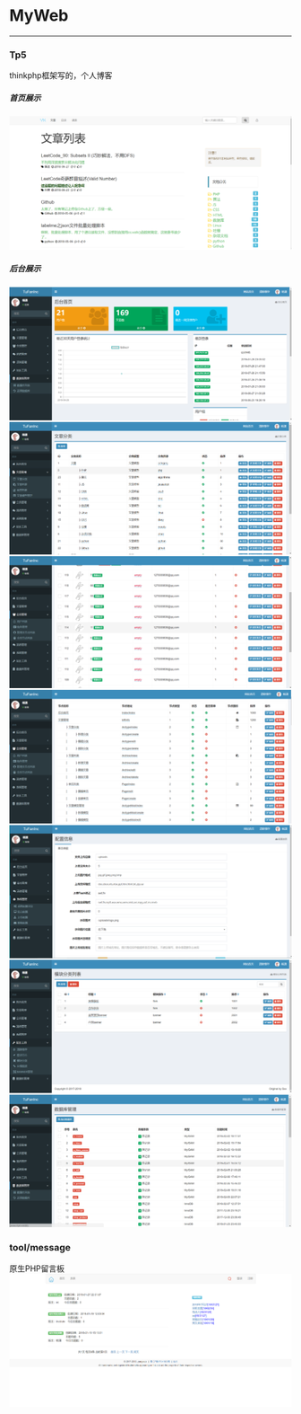 # MyWeb
---
### Tp5
thinkphp框架写的，个人博客

##### 首页展示
![](PIC/readme/TIM截图20190429102700.png)

##### 后台展示
![](PIC/readme/TIM截图20190429102151.png)
![](PIC/readme/TIM截图20190429102209.png)
![](PIC/readme/TIM截图20190429102242.png)
![](PIC/readme/TIM截图20190429102308.png)
![](PIC/readme/TIM截图20190429102334.png)
![](PIC/readme/TIM截图20190429102350.png)
![](PIC/readme/TIM截图20190429102404.png)

### tool/message
原生PHP留言板
![](PIC/readme/TIM截图20190429103749.png)
